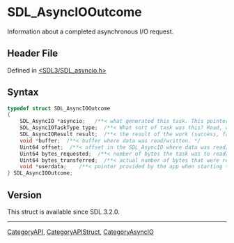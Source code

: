 # SDL_AsyncIOOutcome

Information about a completed asynchronous I/O request.

## Header File

Defined in [<SDL3/SDL_asyncio.h>](https://github.com/libsdl-org/SDL/blob/main/include/SDL3/SDL_asyncio.h)

## Syntax

```c
typedef struct SDL_AsyncIOOutcome
{
    SDL_AsyncIO *asyncio;   /**< what generated this task. This pointer will be invalid if it was closed! */
    SDL_AsyncIOTaskType type;  /**< What sort of task was this? Read, write, etc? */
    SDL_AsyncIOResult result;  /**< the result of the work (success, failure, cancellation). */
    void *buffer;  /**< buffer where data was read/written. */
    Uint64 offset;  /**< offset in the SDL_AsyncIO where data was read/written. */
    Uint64 bytes_requested;  /**< number of bytes the task was to read/write. */
    Uint64 bytes_transferred;  /**< actual number of bytes that were read/written. */
    void *userdata;    /**< pointer provided by the app when starting the task */
} SDL_AsyncIOOutcome;
```

## Version

This struct is available since SDL 3.2.0.





----
[CategoryAPI](CategoryAPI), [CategoryAPIStruct](CategoryAPIStruct), [CategoryAsyncIO](CategoryAsyncIO)

